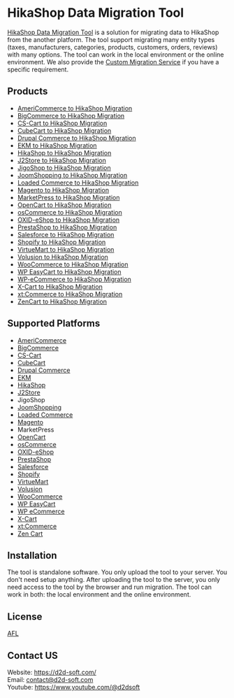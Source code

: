 # HikaShop Data Migration Tool
[HikaShop Data Migration Tool](https://d2d-soft.com/39-hikashop-migration) is a solution for migrating data to HikaShop from the another platform. The tool support migrating many entity types (taxes, manufacturers, categories, products, customers, orders, reviews) with many options. The tool can work in the local environment or the online environment. We also provide the [Custom Migration Service](https://d2d-soft.com/migration-services/296-data-migration-customization.html) if you have a specific requirement. 

## Products
- [AmeriCommerce to HikaShop Migration](https://d2d-soft.com/hikashop-migration/767-7244-americommerce-to-hikashop-migration-tool.html#/72-entities-1000)
- [BigCommerce to HikaShop Migration](https://d2d-soft.com/hikashop-migration/488-2027-bigcommerce-to-hikashop-migration-tool.html#/72-entities-1000)
- [CS-Cart to HikaShop Migration](https://d2d-soft.com/hikashop-migration/485-2017-cs-cart-to-hikashop-migration-tool.html#/72-entities-1000)
- [CubeCart to HikaShop Migration](https://d2d-soft.com/hikashop-migration/472-1952-cubecart-to-hikashop-migration-tool.html#/72-entities-1000)
- [Drupal Commerce to HikaShop Migration](https://d2d-soft.com/hikashop-migration/486-drupal-commerce-to-hikashop-migration-service.html)
- [EKM to HikaShop Migration](https://d2d-soft.com/hikashop-migration/821-7796-ekm-to-hikashop-migration-tool.html#/72-entities-1000)
- [HikaShop to HikaShop Migration](https://d2d-soft.com/hikashop-migration/489-2032-hikashop-to-hikashop-migration-tool.html#/72-entities-1000)
- [J2Store to HikaShop Migration](https://d2d-soft.com/hikashop-migration/515-2147-j2store-to-hikashop-migration-tool.html#/72-entities-1000)
- [JigoShop to HikaShop Migration](https://d2d-soft.com/hikashop-migration/540-2257-jigoshop-to-hikashop-migration-tool.html#/72-entities-1000)
- [JoomShopping to HikaShop Migration](https://d2d-soft.com/hikashop-migration/590-2497-joomshopping-to-hikashop-migration-tool.html#/72-entities-1000)
- [Loaded Commerce to HikaShop Migration](https://d2d-soft.com/hikashop-migration/473-1957-loaded-to-hikashop-migration-tool.html#/72-entities-1000)
- [Magento to HikaShop Migration](https://d2d-soft.com/hikashop-migration/474-1962-magento-to-hikashop-migration-tool.html#/72-entities-1000)
- [MarketPress to HikaShop Migration](https://d2d-soft.com/hikashop-migration/565-2377-marketpress-to-hikashop-migration-tool.html#/72-entities-1000)
- [OpenCart to HikaShop Migration](https://d2d-soft.com/hikashop-migration/475-1967-opencart-to-hikashop-migration-tool.html#/72-entities-1000)
- [osCommerce to HikaShop Migration](https://d2d-soft.com/hikashop-migration/476-1972-oscommerce-to-hikashop-migration-tool.html#/72-entities-1000)
- [OXID-eShop to HikaShop Migration](https://d2d-soft.com/hikashop-migration/477-1977-oxid-eshop-to-hikashop-migration-tool.html#/72-entities-1000)
- [PrestaShop to HikaShop Migration](https://d2d-soft.com/hikashop-migration/478-1982-prestashop-to-hikashop-migration-tool.html#/72-entities-1000)
- [Salesforce to HikaShop Migration](https://d2d-soft.com/hikashop-migration/715-6693-salesforce-to-hikashop-migration-tool.html#/72-entities-1000)
- [Shopify to HikaShop Migration](https://d2d-soft.com/hikashop-migration/487-2022-shopify-to-hikashop-migration-tool.html#/72-entities-1000)
- [VirtueMart to HikaShop Migration](https://d2d-soft.com/hikashop-migration/479-1987-virtuemart-to-hikashop-migration-tool.html#/72-entities-1000)
- [Volusion to HikaShop Migration](https://d2d-soft.com/hikashop-migration/638-5890-volusion-to-hikashop-migration-tool.html#/72-entities-1000)
- [WooCommerce to HikaShop Migration](https://d2d-soft.com/hikashop-migration/480-1992-woocommerce-to-hikashop-migration-tool.html#/72-entities-1000)
- [WP EasyCart to HikaShop Migration](https://d2d-soft.com/hikashop-migration/664-6165-wpeasycart-to-hikashop-migration-tool.html#/72-entities-1000)
- [WP-eCommerce to HikaShop Migration](https://d2d-soft.com/hikashop-migration/481-1997-wp-ecommerce-to-hikashop-migration-tool.html#/72-entities-1000)
- [X-Cart to HikaShop Migration](https://d2d-soft.com/hikashop-migration/482-2002-x-cart-to-hikashop-migration-tool.html#/72-entities-1000)
- [xt:Commerce to HikaShop Migration](https://d2d-soft.com/hikashop-migration/483-2007-xtcommerce-to-hikashop-migration-tool.html#/72-entities-1000)
- [ZenCart to HikaShop Migration](https://d2d-soft.com/hikashop-migration/484-2012-zencart-to-hikashop-migration-tool.html#/72-entities-1000)

## Supported Platforms
- [AmeriCommerce](https://www.americommerce.com/)
- [BigCommerce](https://www.bigcommerce.com/)
- [CS-Cart](https://www.cs-cart.com/)
- [CubeCart](https://www.cubecart.com/)
- [Drupal Commerce](https://drupalcommerce.org/)
- [EKM](https://www.ekm.com/)
- [HikaShop](https://www.hikashop.com/)
- [J2Store](https://www.j2store.org/)
- JigoShop
- [JoomShopping](https://extensions.joomla.org/extension/joomshopping/)
- [Loaded Commerce](https://loadedcommerce.com/)
- [Magento](https://magento.com/)
- MarketPress
- [OpenCart](https://www.opencart.com/)
- [osCommerce](https://www.oscommerce.com/)
- [OXID-eShop](https://www.oxid-esales.com)
- [PrestaShop](https://www.prestashop.com)
- [Salesforce](https://www.salesforce.com/)
- [Shopify](https://www.shopify.com/)
- [VirtueMart](https://virtuemart.net/)
- [Volusion](https://volusion.com/)
- [WooCommerce](https://woocommerce.com/)
- [WP EasyCart](https://www.wpeasycart.com/)
- [WP eCommerce](https://wpecommerce.org/)
- [X-Cart](https://www.x-cart.com/)
- [xt:Commerce](https://www.xt-commerce.com/)
- [Zen Cart](https://www.zen-cart.com/)

## Installation
The tool is standalone software. You only upload the tool to your server. You don't need setup anything. After uploading the tool to the server, you only need access to the tool by the browser and run migration. The tool can work in both: the local environment and the online environment.

## License

[AFL](https://d2d-soft.com/license/AFL.txt)

## Contact US
Website: https://d2d-soft.com/ \
Email: contact@d2d-soft.com \
Youtube: https://www.youtube.com/@d2dsoft 
